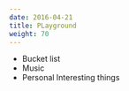```yaml
---
date: 2016-04-21
title: PLayground
weight: 70
---
```


- Bucket list
- Music
- Personal Interesting things